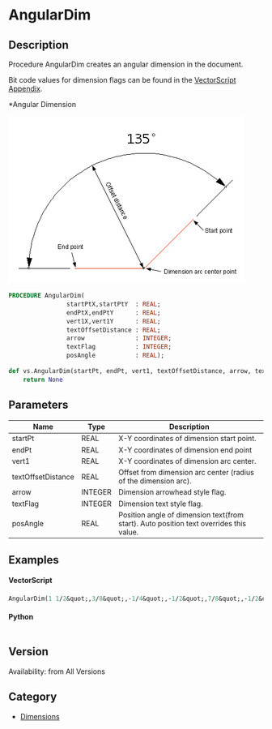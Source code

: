 # AngularDim

## Description
Procedure AngularDim creates an angular dimension in the document.

Bit code values for dimension flags can be found in the [VectorScript Appendix](../Appendix/pages/Appendix%20E%20-%20Miscellaneous%20Selectors.md#lineardim).


*Angular Dimension

![Angular Dimension](files/Angdim.gif)

```pascal
PROCEDURE AngularDim(
				startPtX,startPtY  : REAL;
				endPtX,endPtY      : REAL;
				vert1X,vert1Y      : REAL;
				textOffsetDistance : REAL;
				arrow              : INTEGER;
				textFlag           : INTEGER;
				posAngle           : REAL);
```

```python
def vs.AngularDim(startPt, endPt, vert1, textOffsetDistance, arrow, textFlag, posAngle):
    return None
```

## Parameters
|Name|Type|Description|
|---|---|---|
|startPt|REAL|X-Y coordinates of dimension start point.|
|endPt|REAL|X-Y coordinates of dimension end point|
|vert1|REAL|X-Y coordinates of dimension arc center.|
|textOffsetDistance|REAL|Offset from dimension arc center (radius of the dimension arc).|
|arrow|INTEGER|Dimension arrowhead style flag.|
|textFlag|INTEGER|Dimension text style flag.|
|posAngle|REAL|Position angle of dimension text(from start). Auto position text overrides this value.|

## Examples
#### VectorScript ####
```pascal
AngularDim(1 1/2&quot;,3/8&quot;,-1/4&quot;,-1/2&quot;,7/8&quot;,-1/2&quot;,1.7001838&quot;,771,770,#35d 32'16&quot;);
```
#### Python ####
```python

```

## Version
Availability: from All Versions

## Category
* [Dimensions](../Categories/Dimensions.md)
